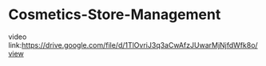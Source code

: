 # Cosmetics-Store-Management
video link:https://drive.google.com/file/d/1TlOvriJ3q3aCwAfzJUwarMjNjfdWfk8o/view
